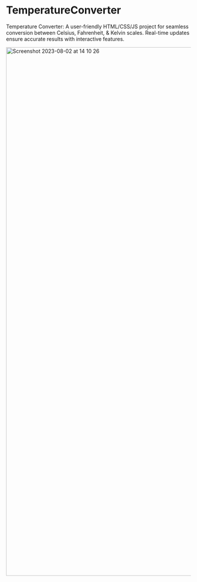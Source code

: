 # TemperatureConverter
Temperature Converter: A user-friendly HTML/CSS/JS project for seamless conversion between Celsius, Fahrenheit, &amp; Kelvin scales. Real-time updates ensure accurate results with interactive features.



<img width="1440" alt="Screenshot 2023-08-02 at 14 10 26" src="https://github.com/afzal-ahm/TemperatureConverter/assets/96912768/4f70a055-f83b-4938-ba75-bf57144c0c49">
